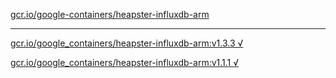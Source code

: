 [gcr.io/google-containers/heapster-influxdb-arm](https://hub.docker.com/r/anjia0532/heapster-influxdb-arm/tags/) 

----
[gcr.io/google_containers/heapster-influxdb-arm:v1.3.3 √](https://hub.docker.com/r/anjia0532/heapster-influxdb-arm/tags/)

[gcr.io/google_containers/heapster-influxdb-arm:v1.1.1 √](https://hub.docker.com/r/anjia0532/heapster-influxdb-arm/tags/)

